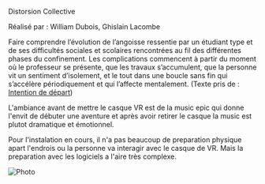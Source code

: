Distorsion Collective

Réalisé par : William Dubois, Ghislain Lacombe

Faire comprendre l’évolution de l’angoisse ressentie par un étudiant type et de ses difficultés sociales et scolaires rencontrées au fil des différentes phases du confinement. Les complications commencent à partir du moment où le professeur se présente, que les travaux s’accumulent, que la personne vit un sentiment d’isolement, et le tout dans une boucle sans fin qui s’accélère périodiquement et qui l’affecte mentalement. (Texte pris de : [Intention de départ](https://tim-montmorency.com/2022/projets/Distorsion-collective/docs/web/preproduction.html))

L'ambiance avant de mettre le casque VR est de la music epic qui donne l'envit de débuter une aventure et après avoir retirer le casque la music est plutot dramatique et émotionnel.

Pour l'instalation en cours, il n'a pas beaucoup de preparation physique apart l'endrois ou la personne va interagir avec le casque de VR. Mais la preparation avec les logiciels a l'aire très complexe. 

![Photo](photo/)
